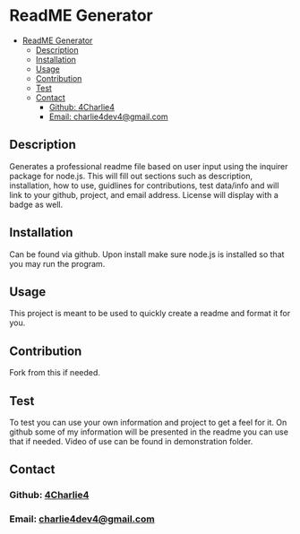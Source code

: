 # ReadME Generator

- [ReadME Generator](#readme-generator)
  - [Description](#description)
  - [Installation](#installation)
  - [Usage](#usage)
  - [Contribution](#contribution)
  - [Test](#test)
  - [Contact](#contact)
    - [Github: 4Charlie4](#github-4charlie4)
    - [Email: charlie4dev4@gmail.com](#email-charlie4dev4gmailcom)
    
## Description 

Generates a professional readme file based on user input using the inquirer package for node.js. This will fill out sections such as description, installation, how to use, guidlines for contributions, test data/info and will link to your github, project, and email address. License will display with a badge as well.

## Installation 

Can be found via github. Upon install make sure node.js is installed so that you may run the program.

## Usage

This project is meant to be used to quickly create a readme and format it for you.

## Contribution

Fork from this if needed.

## Test

To test you can use your own information and project to get a feel for it. On github some of my information will be presented in the readme you can use that if needed. Video of use can be found in demonstration folder.

## Contact

### Github: [4Charlie4](https://github.com/4Charlie4)
### Email: charlie4dev4@gmail.com
